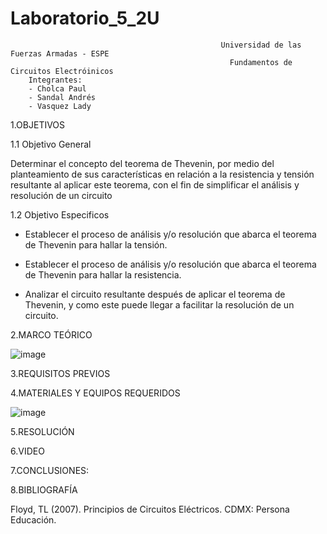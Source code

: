 # Laboratorio_5_2U

                                                   Universidad de las Fuerzas Armadas - ESPE
                                                     Fundamentos de Circuitos Electróinicos
        Integrantes:
        - Cholca Paul
        - Sandal Andrés
        - Vasquez Lady
 
1.OBJETIVOS

1.1 Objetivo General

Determinar el concepto del teorema de Thevenin, por medio del planteamiento de sus características en relación a la resistencia y tensión resultante al aplicar este teorema, con el fin de simplificar el análisis y resolución de un circuito


1.2 Objetivo  Especificos

- Establecer el proceso de análisis y/o resolución que abarca el teorema de Thevenin para hallar la tensión.

- Establecer el proceso de análisis y/o resolución que abarca el teorema de Thevenin para hallar la resistencia.

- Analizar el circuito resultante después de aplicar el teorema de Thevenin, y como este puede llegar a facilitar la resolución de un circuito.

2.MARCO TEÓRICO

![image](https://user-images.githubusercontent.com/105687213/177677385-88625e4f-ea07-43b1-b410-ee8f07080cf7.png)

3.REQUISITOS PREVIOS

4.MATERIALES Y EQUIPOS REQUERIDOS

![image](https://user-images.githubusercontent.com/105687213/177677519-8239d745-b2f8-425d-82f5-569636ba5072.png)

5.RESOLUCIÓN

6.VIDEO




7.CONCLUSIONES:



8.BIBLIOGRAFÍA

Floyd, TL (2007). Principios de Circuitos Eléctricos. CDMX: Persona Educación.
